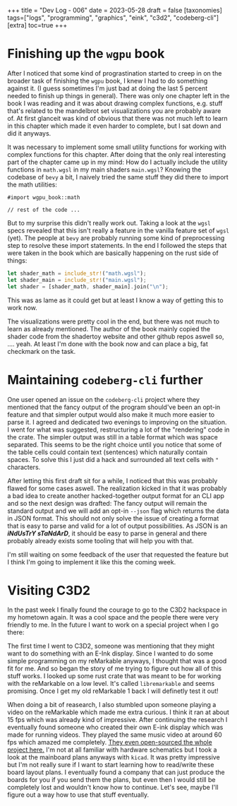 +++
title = "Dev Log - 006"
date = 2023-05-28
draft = false
[taxonomies]
tags=["logs", "programming", "graphics", "eink", "c3d2", "codeberg-cli"]
[extra]
toc=true
+++

# Finishing up the `wgpu` book

After I noticed that some kind of prograstination started to creep in on the broader task of finishing the `wgpu` book, I knew I had to do something against it. (I guess sometimes I'm just bad at doing the last 5 percent needed to finish up things in general). There was only one chapter left in the book I was reading and it was about drawing complex functions, e.g. stuff that's related to the mandelbrot set visualizations you are probably aware of. At first glanceit was kind of obvious that there was not much left to learn in this chapter which made it even harder to complete, but I sat down and did it anyways.

It was necessary to implement some small utility functions for working with complex functions for this chapter. After doing that the only real interesting part of the chapter came up in my mind: How do I actually include the utility functions in `math.wgsl` in my main shaders `main.wgsl`? Knowing the codebase of `bevy` a bit, I naively tried the same stuff they did there to import the math utilities:

```wgsl
#import wgpu_book::math

// rest of the code ...
```

But to my surprise this didn't really work out. Taking a look at the `wgsl` specs revealed that this isn't really a feature in the vanilla feature set of `wgsl` (yet). The people at `bevy` are probably running some kind of preprocessing step to resolve these import statements. In the end I followed the steps that were taken in the book which are basically happening on the rust side of things:

```rust
let shader_math = include_str!("math.wgsl");
let shader_main = include_str!("main.wgsl");
let shader = [shader_math, shader_main].join("\n");
```

This was as lame as it could get but at least I know a way of getting this to work now.

The visualizations were pretty cool in the end, but there was not much to learn as already mentioned. The author of the book mainly copied the shader code from the shadertoy website and other github repos aswell so, .... yeah. At least I'm done with the book now and can place a big, fat checkmark on the task.

# Maintaining `codeberg-cli` further

One user opened an issue on the `codeberg-cli` project where they mentioned that the fancy output of the program should've been an opt-in feature and that simpler output would also make it much more easier to parse it. I agreed and dedicated two evenings to improving on the situation. I went for what was suggested, restructuring a lot of the "rendering" code in the crate. The simpler output was still in a table format which was space separated. This seems to be the right choice until you notice that some of the table cells could contain text (sentences) which naturally contain spaces. To solve this I just did a hack and surrounded all text cells with `"` characters.

After letting this first draft sit for a while, I noticed that this was probably flawed for some cases aswell. The realization kicked in that it was probably a bad idea to create another hacked-together output format for an CLI app and so the next design was drafted: The fancy output will remain the standard output and we will add an opt-in `--json` flag which returns the data in JSON format. This should not only solve the issue of creating a format that is easy to parse and valid for a lot of output possibilities. As JSON is an ***iNdUsTrY sTaNdArD***, it should be easy to parse in general and there probably already exists some tooling that will help you with that.

I'm still waiting on some feedback of the user that requested the feature but I think I'm going to implement it like this the coming week.

# Visiting C3D2

In the past week I finally found the courage to go to the C3D2 hackspace in my hometown again. It was a cool space and the people there were very friendly to me. In the future I want to work on a special project when I go there:

The first time I went to C3D2, someone was mentioning that they might want to do something with an E-Ink display. Since I wanted to do some simple programming on my reMarkable anyways, I thought that was a good fit for me. And so began the story of me trying to figure out how all of this stuff works. I looked up some rust crate that was meant to be for working with the reMarkable on a low level. It's called `libremarkable` and seems promising. Once I get my old reMarkable 1 back I will definetly test it out!

When doing a bit of reasearch, I also stumbled upon someone playing a video on the reMarkable which made me extra curious. I think it ran at about 15 fps which was already kind of impressive. After continuing the research I eventually found someone who created their own E-ink display which was made for running videos. They played the same music video at around 60 fps which amazed me completely. [They even open-sourced the whole project here.](https://github.com/Modos-Labs) I'm not at all familiar with hardware schematics but I took a look at the mainboard plans anyways with `kicad`. It was pretty impressive but I'm not really sure if I want to start learning how to read/write these board layout plans. I eventually found a company that can just produce the boards for you if you send them the plans, but even then I would still be completely lost and wouldn't know how to continue. Let's see, maybe I'll figure out a way how to use that stuff eventually.
